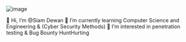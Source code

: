 ![image](https://github.com/user-attachments/assets/b138d4af-67bb-4392-882b-e90f13e37e8e)

👋 Hi, I’m @Siam Dewan
🌱 I’m currently learning Computer Science and Engineering & (Cyber Security Methods)
👀 I’m interested in penetration testing & Bug Bounty HuntHurting 
